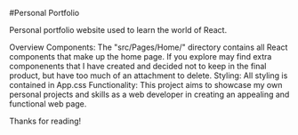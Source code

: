 #Personal Portfolio

Personal portfolio website used to learn the world of React.

Overview
Components: The "src/Pages/Home/" directory contains all React components that make up the home page. If you explore may find extra componenents that I have created and decided not to keep in the final product, but have too much of an attachment to delete. 
Styling: All styling is contained in App.css
Functionality: This project aims to showcase my own personal projects and skills as a web developer in creating an appealing and functional web page.

Thanks for reading!
